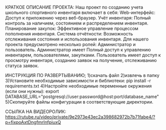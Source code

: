 КРАТКОЕ ОПИСАНИЕ ПРОЕКТА:
 Наш проект по созданию учета школьного спортивного инвентаря включает в себя:
Web-интерфейс: Доступ к приложению через веб-браузер. Учёт инвентаря: Полный контроль за наличием, состоянием и распределением инвентаря. Планирование закупок: Эффективное управление процессом пополнения инвентаря. Система отчётности: Возможность отслеживания состояния и использования инвентаря.
 Для нашего проекта предусмотрено несколько ролей: Администратор и пользователь. Администратор имеет Полный доступ к управлению инвентарем, пользователями, закупками. Пользователь имеет доступ к просмотру инвентаря, созданию заявок на получение, отслеживанию статуса заявок.
 
ИНСТРУКЦИЯ ПО РАЗВЕРТЫВАНИЮ;
1)скачать файл
2)извлечь в папку
3)Установите необходимые зависимости и библиотеки:
pip install -r requirements.txt 
4)Настройте необходимые переменные окружения (если они нужны):
export DATABASE_URL="postgresql://user:password@host:port/database_name"
5)Скопируйте файлы конфигурации в соответствующие директории.

ССЫЛКА НА ВИДЕОРОЛИК: https://rutube.ru/video/private/9e2973e43ec2a398682972b7b71fabe4/?p=fixpoAxtDngfmrlnfpiuxQ
